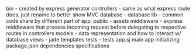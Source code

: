 bin - created by express generator
controllers - same as what express route does. just rename to better show MVC
database - database
lib - common code share by different part of app. 
public - assets
middleware - express middleware that process incoming request before delegating to respective routes in controllers
models - data representation and how to interact w/ database
views - jade templates 
tests - tests
app.sj main app initializing 
package.json dependencies specifications 


